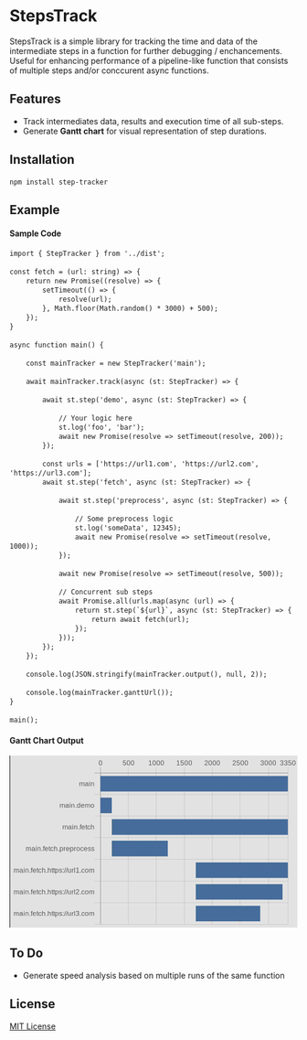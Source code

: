 # StepsTrack

StepsTrack is a simple library for tracking the time and data of the intermediate steps in a function for further debugging / enchancements. Useful for enhancing performance of a pipeline-like function that consists of multiple steps and/or conccurent async functions.

## Features

- Track intermediates data, results and execution time of all sub-steps.
- Generate **Gantt chart** for visual representation of step durations.

## Installation

```
npm install step-tracker
```

## Example

#### Sample Code
```
import { StepTracker } from '../dist';

const fetch = (url: string) => {
    return new Promise((resolve) => {
        setTimeout(() => {
            resolve(url);
        }, Math.floor(Math.random() * 3000) + 500);
    });
}

async function main() {
        
    const mainTracker = new StepTracker('main');

    await mainTracker.track(async (st: StepTracker) => {
       
        await st.step('demo', async (st: StepTracker) => {
        
            // Your logic here
            st.log('foo', 'bar');
            await new Promise(resolve => setTimeout(resolve, 200));
        });
        
        const urls = ['https://url1.com', 'https://url2.com', 'https://url3.com'];
        await st.step('fetch', async (st: StepTracker) => {
                
            await st.step('preprocess', async (st: StepTracker) => {
                
                // Some preprocess logic
                st.log('someData', 12345);
                await new Promise(resolve => setTimeout(resolve, 1000));
            });
        
            await new Promise(resolve => setTimeout(resolve, 500));
        
            // Concurrent sub steps
            await Promise.all(urls.map(async (url) => {
                return st.step(`${url}`, async (st: StepTracker) => {
                    return await fetch(url);
                });
            }));
        });
    });
    
    console.log(JSON.stringify(mainTracker.output(), null, 2));

    console.log(mainTracker.ganttUrl());
}

main();
```
#### Gantt Chart Output
![Sample Gantt Chart](./sample/sample-gantt.png)

## To Do
- Generate speed analysis based on multiple runs of the same function

## License
[MIT License](LICENSE)
